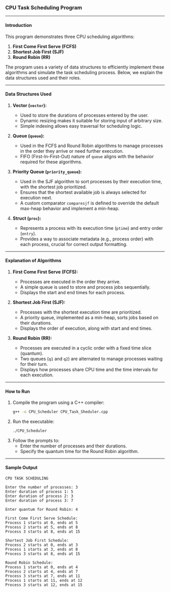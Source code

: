 ### CPU Task Scheduling Program

---

#### **Introduction**
This program demonstrates three CPU scheduling algorithms: 
1. **First Come First Serve (FCFS)**
2. **Shortest Job First (SJF)**
3. **Round Robin (RR)**

The program uses a variety of data structures to efficiently implement these algorithms and simulate the task scheduling process. Below, we explain the data structures used and their roles.

---

#### **Data Structures Used**

1. **Vector (`vector`):**
     - Used to store the durations of processes entered by the user.
     - Dynamic resizing makes it suitable for storing input of arbitrary size.
     - Simple indexing allows easy traversal for scheduling logic.

2. **Queue (`queue`):**
     - Used in the FCFS and Round Robin algorithms to manage processes in the order they arrive or need further execution.
     - FIFO (First-In-First-Out) nature of `queue` aligns with the behavior required for these algorithms.

3. **Priority Queue (`priority_queue`):**
     - Used in the SJF algorithm to sort processes by their execution time, with the shortest job prioritized.
     - Ensures that the shortest available job is always selected for execution next.
     - A custom comparator `comparesjf` is defined to override the default max-heap behavior and implement a min-heap.

4. **Struct (`proc`):**
     - Represents a process with its execution time (`ptime`) and entry order (`entry`).
     - Provides a way to associate metadata (e.g., process order) with each process, crucial for correct output formatting.

---

#### **Explanation of Algorithms**

1. **First Come First Serve (FCFS):**
     - Processes are executed in the order they arrive.
     - A simple queue is used to store and process jobs sequentially.
     - Displays the start and end times for each process.

2. **Shortest Job First (SJF):**
     - Processes with the shortest execution time are prioritized.
     - A priority queue, implemented as a min-heap, sorts jobs based on their durations.
     - Displays the order of execution, along with start and end times.

3. **Round Robin (RR):**
     - Processes are executed in a cyclic order with a fixed time slice (quantum).
     - Two queues (`q1` and `q2`) are alternated to manage processes waiting for their turn.
     - Displays how processes share CPU time and the time intervals for each execution.

---

#### **How to Run**

1. Compile the program using a C++ compiler:
   ```bash
   g++ -o CPU_Scheduler CPU_Task_Sheduler.cpp
   ```
2. Run the executable:
   ```bash
   ./CPU_Scheduler
   ```
3. Follow the prompts to:
   - Enter the number of processes and their durations.
   - Specify the quantum time for the Round Robin algorithm.

---

#### **Sample Output**

```
CPU TASK SCHEDULING

Enter the number of processes: 3
Enter duration of process 1: 5
Enter duration of process 2: 3
Enter duration of process 3: 7

Enter quantum for Round Robin: 4

First Come First Serve Schedule:
Process 1 starts at 0, ends at 5
Process 2 starts at 5, ends at 8
Process 3 starts at 8, ends at 15

Shortest Job First Schedule:
Process 2 starts at 0, ends at 3
Process 1 starts at 3, ends at 8
Process 3 starts at 8, ends at 15

Round Robin Schedule:
Process 1 starts at 0, ends at 4
Process 2 starts at 4, ends at 7
Process 3 starts at 7, ends at 11
Process 1 starts at 11, ends at 12
Process 3 starts at 12, ends at 15

```

